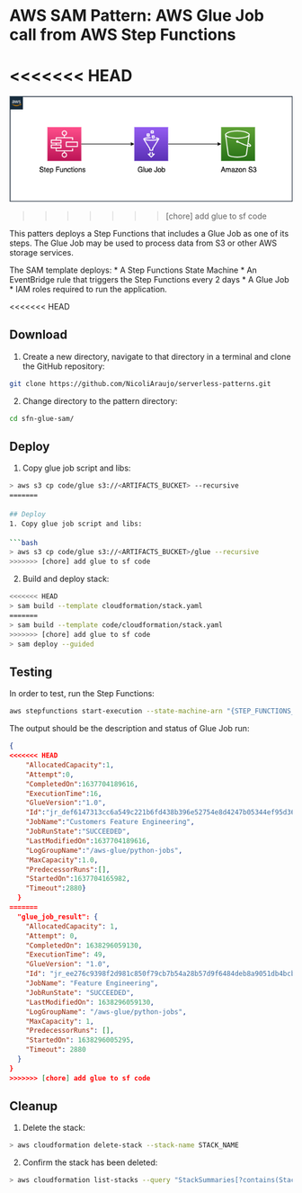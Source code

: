 # AWS SAM Pattern: AWS Glue Job call from AWS Step Functions 
<<<<<<< HEAD
=======
![glue-step-functions](glue-to-sf.drawio.png)
>>>>>>> [chore] add glue to sf code

This patters deploys a Step Functions that includes a Glue Job as one of its steps. The Glue Job may be used to process data from S3 or other AWS storage services. 

The SAM template deploys:
    * A Step Functions State Machine
    * An EventBridge rule that triggers the Step Functions every 2 days
    * A Glue Job
    * IAM roles required to run the application.

<<<<<<< HEAD
## Download
1. Create a new directory, navigate to that directory in a terminal and clone the GitHub repository:
```bash
git clone https://github.com/NicoliAraujo/serverless-patterns.git
````

2. Change directory to the pattern directory:
```bash
cd sfn-glue-sam/
````

## Deploy

1. Copy glue job script and libs:

```bash
> aws s3 cp code/glue s3://<ARTIFACTS_BUCKET> --recursive
=======

## Deploy
1. Copy glue job script and libs:

```bash
> aws s3 cp code/glue s3://<ARTIFACTS_BUCKET>/glue --recursive
>>>>>>> [chore] add glue to sf code
```

2. Build and deploy stack: 

```bash
<<<<<<< HEAD
> sam build --template cloudformation/stack.yaml
=======
> sam build --template code/cloudformation/stack.yaml
>>>>>>> [chore] add glue to sf code
> sam deploy --guided
```

## Testing
In order to test, run the Step Functions:

```bash
aws stepfunctions start-execution --state-machine-arn "{STEP_FUNCTIONS_ARN}"
```

The output should be the description and status of Glue Job run:

```json
{
<<<<<<< HEAD
    "AllocatedCapacity":1,
    "Attempt":0,
    "CompletedOn":1637704189616,
    "ExecutionTime":16,
    "GlueVersion":"1.0",
    "Id":"jr_def6147313cc6a549c221b6fd438b396e52754e8d4247b05344ef95d3606aa75",
    "JobName":"Customers Feature Engineering",
    "JobRunState":"SUCCEEDED",
    "LastModifiedOn":1637704189616,
    "LogGroupName":"/aws-glue/python-jobs",
    "MaxCapacity":1.0,
    "PredecessorRuns":[],
    "StartedOn":1637704165982,
    "Timeout":2880}
  }
=======
  "glue_job_result": {
    "AllocatedCapacity": 1,
    "Attempt": 0,
    "CompletedOn": 1638296059130,
    "ExecutionTime": 49,
    "GlueVersion": "1.0",
    "Id": "jr_ee276c9398f2d981c850f79cb7b54a28b57d9f6484deb8a9051db4bcbbc12d1f",
    "JobName": "Feature Engineering",
    "JobRunState": "SUCCEEDED",
    "LastModifiedOn": 1638296059130,
    "LogGroupName": "/aws-glue/python-jobs",
    "MaxCapacity": 1,
    "PredecessorRuns": [],
    "StartedOn": 1638296005295,
    "Timeout": 2880
  }
}
>>>>>>> [chore] add glue to sf code
```

## Cleanup
1. Delete the stack: 
```bash
> aws cloudformation delete-stack --stack-name STACK_NAME
```
2. Confirm the stack has been deleted: 
```bash
> aws cloudformation list-stacks --query "StackSummaries[?contains(StackName,'STACK_NAME')].StackStatus"
```

